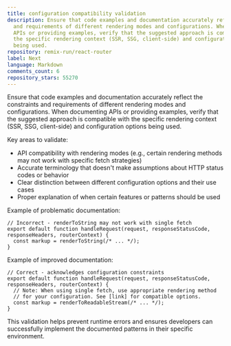 ```yaml
---
title: configuration compatibility validation
description: Ensure that code examples and documentation accurately reflect the constraints
  and requirements of different rendering modes and configurations. When documenting
  APIs or providing examples, verify that the suggested approach is compatible with
  the specific rendering context (SSR, SSG, client-side) and configuration options
  being used.
repository: remix-run/react-router
label: Next
language: Markdown
comments_count: 6
repository_stars: 55270
---
```


Ensure that code examples and documentation accurately reflect the constraints and requirements of different rendering modes and configurations. When documenting APIs or providing examples, verify that the suggested approach is compatible with the specific rendering context (SSR, SSG, client-side) and configuration options being used.

Key areas to validate:
- API compatibility with rendering modes (e.g., certain rendering methods may not work with specific fetch strategies)
- Accurate terminology that doesn't make assumptions about HTTP status codes or behavior
- Clear distinction between different configuration options and their use cases
- Proper explanation of when certain features or patterns should be used

Example of problematic documentation:
```tsx
// Incorrect - renderToString may not work with single fetch
export default function handleRequest(request, responseStatusCode, responseHeaders, routerContext) {
  const markup = renderToString(/* ... */);
}
```

Example of improved documentation:
```tsx
// Correct - acknowledges configuration constraints
export default function handleRequest(request, responseStatusCode, responseHeaders, routerContext) {
  // Note: When using single fetch, use appropriate rendering method
  // for your configuration. See [link] for compatible options.
  const markup = renderToReadableStream(/* ... */);
}
```

This validation helps prevent runtime errors and ensures developers can successfully implement the documented patterns in their specific environment.